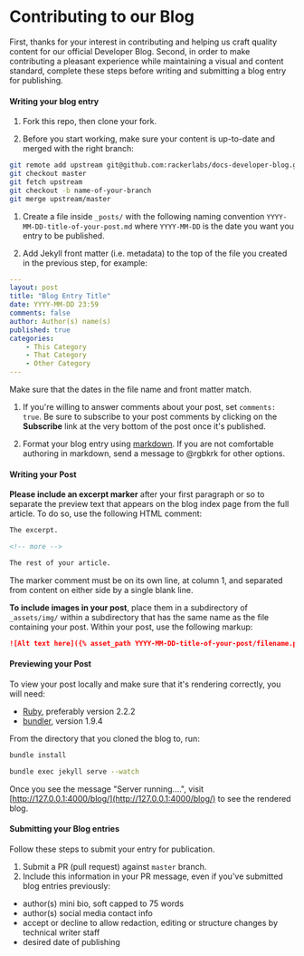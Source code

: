 # Contributing to our Blog

First, thanks for your interest in contributing and helping us craft quality content for our official Developer Blog. Second, in order to make contributing a pleasant experience while maintaining a visual and content standard, complete these steps before writing and submitting a blog entry for publishing.

#### Writing your blog entry

1. Fork this repo, then clone your fork.

1. Before you start working, make sure your content is up-to-date and merged with the right branch:

  ```bash
  git remote add upstream git@github.com:rackerlabs/docs-developer-blog.git
  git checkout master
  git fetch upstream
  git checkout -b name-of-your-branch
  git merge upstream/master
  ```

1. Create a file inside `_posts/` with the following naming convention `YYYY-MM-DD-title-of-your-post.md` where `YYYY-MM-DD` is the date you want you entry to be published.

1. Add Jekyll front matter (i.e. metadata) to the top of the file you created in the previous step, for example:

  ```yaml
  ---
  layout: post
  title: "Blog Entry Title"
  date: YYYY-MM-DD 23:59
  comments: false
  author: Author(s) name(s)
  published: true
  categories:
      - This Category
      - That Category
      - Other Category
  ---
  ```

  Make sure that the dates in the file name and front matter match.

1. If you're willing to answer comments about your post, set `comments: true`. Be sure to subscribe to your post comments by clicking on the **Subscribe** link at the very bottom of the post once it's published.

1. Format your blog entry using [markdown](http://daringfireball.net/projects/markdown/basics). If you are not comfortable authoring in markdown, send a message to @rgbkrk for other options.

#### Writing your Post

**Please include an excerpt marker** after your first paragraph or so to separate the preview text that appears on the blog index page from the full article. To do so, use the following HTML comment:

```html
The excerpt.

<!-- more -->

The rest of your article.
```

The marker comment must be on its own line, at column 1, and separated from content on either side by a single blank line.

**To include images in your post**, place them in a subdirectory of `_assets/img/` within a subdirectory that has the same name as the file containing your post. Within your post, use the following markup:

```markdown
![Alt text here]({% asset_path YYYY-MM-DD-title-of-your-post/filename.png %})
```

#### Previewing your Post

To view your post locally and make sure that it's rendering correctly, you will need:

 * [Ruby](https://www.ruby-lang.org/en/downloads/), preferably version 2.2.2
 * [bundler](http://bundler.io/), version 1.9.4

From the directory that you cloned the blog to, run:

```bash
bundle install

bundle exec jekyll serve --watch
```

Once you see the message "Server running....", visit [http://127.0.0.1:4000/blog/](http://127.0.0.1:4000/blog/) to see the rendered blog.

#### Submitting your Blog entries

Follow these steps to submit your entry for publication.

1. Submit a PR (pull request) against `master` branch.
2. Include this information in your PR message, even if you've submitted blog entries previously:

 - author(s) mini bio, soft capped to 75 words
 - author(s) social media contact info
 - accept or decline to allow redaction, editing or structure changes by technical writer staff
 - desired date of publishing
